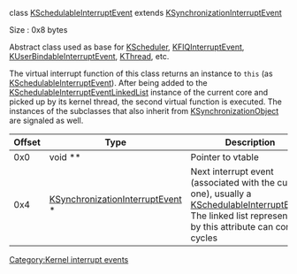 class
[KSchedulableInterruptEvent](KSchedulableInterruptEvent "wikilink")
extends
[KSynchronizationInterruptEvent](KSynchronizationInterruptEvent "wikilink")

Size : 0x8 bytes

Abstract class used as base for [KScheduler](KScheduler "wikilink"),
[KFIQInterruptEvent](KFIQInterruptEvent "wikilink"),
[KUserBindableInterruptEvent](KUserBindableInterruptEvent "wikilink"),
[KThread](KThread "wikilink"), etc.

The virtual interrupt function of this class returns an instance to
`this` (as
[KSchedulableInterruptEvent](KSchedulableInterruptEvent "wikilink")).
After being added to the
[KSchedulableInterruptEventLinkedList](KSchedulableInterruptEventLinkedList "wikilink")
instance of the current core and picked up by its kernel thread, the
second virtual function is executed. The instances of the subclasses
that also inherit from
[KSynchronizationObject](KSynchronizationObject "wikilink") are signaled
as well.

| Offset | Type                                                                           | Description                                                                                                                                                                                             |
|--------|--------------------------------------------------------------------------------|---------------------------------------------------------------------------------------------------------------------------------------------------------------------------------------------------------|
| 0x0    | void \*\*                                                                      | Pointer to vtable                                                                                                                                                                                       |
| 0x4    | [KSynchronizationInterruptEvent](KSynchronizationInterruptEvent "wikilink") \* | Next interrupt event (associated with the current one), usually a [KSchedulableInterruptEvent](KSchedulableInterruptEvent "wikilink"). The linked list represented by this attribute can contain cycles |

[Category:Kernel interrupt
events](Category:Kernel_interrupt_events "wikilink")